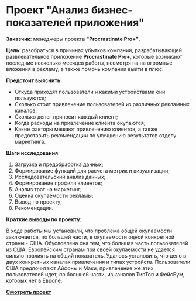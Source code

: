 # Проект "Анализ бизнес-показателей приложения"

**Заказчик**: менеджеры проекта **"Procrastinate Pro+"**.


**Цель**: разобраться в причинах убытков компании, разрабатывающей развлекательное приложение **Procrastinate Pro+**, которые возникают последние несколько месяцев работы, несмотря на на огромные вложения в рекламу, а также помочь компании выйти в плюс.

**Предстоит выяснить:**
 - Откуда приходят пользователи и какими устройствами они пользуются;
 - Сколько стоит привлечение пользователей из различных рекламных каналов;
 - Сколько денег приносит каждый клиент;
 - Когда расходы на привлечение клиента окупаются;
 - Какие факторы мешают привлечению клиентов, а также предоставить рекомендации по улучшению результатов отделу маркетинга.

**Шаги исследования**:

1. Загрузка и предобработка данных;
2. Формирование функций для расчета метрик и визуализации;
3. Исследовательский анализ данных;
4. Формирование профиля клиентов;
5. Анализ трат на маркетинг;
6. Оценка окупаемости рекламы;
7. Вывод по проекту;
8. Рекомендации.

**Краткие выводы по проекту**:

В ходе работы мы установили, что проблема общей окупаемости заключается, по большей части, в окупаемости одной конкретной страны - США. Обусловлена она тем, что большая часть пользователей из США, Европейским странам при своей окупаемости не удается сильно повлиять на общий показатель. Удалось установить, что дело в двух конкретных каналах привлечения и типах устройств. Пользователи США предпочитают Айфоны и Маки, привлечение же этих пользователей идет, по большей части, из каналов ТипТоп и ФейсБум, которых нет в Европе.

**[Смотреть проект](https://github.com/Alie-in-Wonderland/data-analyst-projects/blob/main/%D0%90%D0%BD%D0%B0%D0%BB%D0%B8%D0%B7%20%D0%BC%D0%B5%D1%82%D1%80%D0%B8%D0%BA%20%D0%BF%D1%80%D0%B8%D0%BB%D0%BE%D0%B6%D0%B5%D0%BD%D0%B8%D1%8F/app%20metrics.ipynb)**
